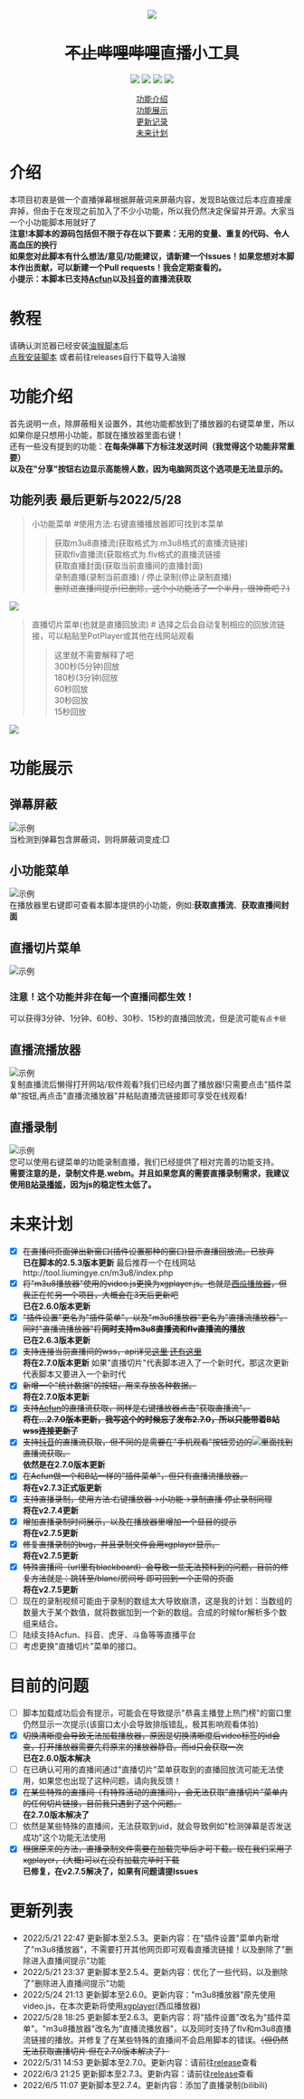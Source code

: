 <p style="font-size:12px" align="center"><img src="https://i1.hdslb.com/bfs/live/83f48bf72165be6ed8d59ac249aec58e48360575.png" /></p>
<h1 align="center" dir="auto"><del>不止哔哩哔哩</del>直播小工具</h1>
<p align="center" dir="auto">
  <a><img src="https://img.shields.io/github/stars/isma123HH/bilibili_live-assistant.svg"></img></a> 
  <img src="https://img.shields.io/github/forks/isma123HH/bilibili_live-assistant.svg"></img> 
  <img src="https://img.shields.io/github/issues/isma123HH/bilibili_live-assistant.svg"></img> 
  <img src="https://img.shields.io/github/license/isma123HH/bilibili_live-assistant.svg"></img>
</p>
<p align="center" dir="auto">
  <a href="#功能介绍">功能介绍</a>
  <br>
  <a href="#功能展示">功能展示</a>
  <br>
  <a href="#更新列表">更新记录</a>
  <br>
  <a href="#未来计划">未来计划</a>
</p>

# 介绍
本项目初衷是做一个直播弹幕根据屏蔽词来屏蔽内容，发现B站做过后本应直接废弃掉，但由于在发现之前加入了不少小功能，所以我仍然决定保留并开源。大家当一个小功能脚本用就好了<br>
<b>注意!本脚本的源码包括但不限于存在以下要素：无用的变量、重复的代码、令人高血压的换行</b><br>
<b>如果您对此脚本有什么想法/意见/功能建议，请新建一个Issues！如果您想对本脚本作出贡献，可以新建一个Pull requests！我会定期查看的。</b><br>
<b>小提示：本脚本已支持<a href=https://live.acfun.cn/>Acfun</a>以及<a href=https://live.douyin.com/>抖音</a>的直播流获取</b>
# 教程
请确认浏览器已经安装<a href="https://www.tampermonkey.net/">油猴脚本</a>后<br>
<a href="https://github.com/isma123HH/bilibili_live-assistant/raw/main/build/bili_live_assistant.user.js">点我安装脚本</a> 或者前往releases自行下载导入油猴
# 功能介绍
首先说明一点，除屏蔽相关设置外，其他功能都放到了播放器的右键菜单里，所以如果你是只想用小功能，那就在播放器里面右键！<br>
还有一些没有提到的功能：<b>在每条弹幕下方标注发送时间（我觉得这个功能非常重要）</b><br>
<b>以及在"分享"按钮右边显示高能榜人数，因为电脑网页这个选项是无法显示的。</b>
<br>
## 功能列表 最后更新与2022/5/28
>小功能菜单 #使用方法:右键直播播放器即可找到本菜单
>>获取m3u8直播流(获取格式为.m3u8格式的直播流链接)<br>
>>获取flv直播流(获取格式为.flv格式的直播流链接<br>
>>获取直播封面(获取当前直播间的直播封面)<br>
>>录制直播(录制当前直播) / 停止录制(停止录制直播)<br>
>><del>删除进直播间提示(已删除，这个小功能活了一个半月，很神奇吧？)</del><br>
<img src="assets/QQ截图20220528182944.png" />

>直播切片菜单(也就是直播回放流) # 选择之后会自动复制相应的回放流链接，可以粘贴至PotPlayer或其他在线网站观看
>>这里就不需要解释了吧<br>
>>300秒(5分钟)回放<br>
>>180秒(3分钟)回放<br>
>>60秒回放<br>
>>30秒回放<br>
>>15秒回放<br>
<img src="assets/QQ截图20220518233312.png" />

# 功能展示
## 弹幕屏蔽
<img src="assets/Desktop 2022.05.18 - 21.41.02.05.gif" alt="示例" /><br>
当检测到弹幕包含屏蔽词，则将屏蔽词变成:□
## 小功能菜单
<img src="assets/Desktop 2022.05.18 - 21.41.02.05_1.gif" alt="示例" /><br>
在播放器里右键即可查看本脚本提供的小功能，例如:<b>获取直播流</b>、<b>获取直播间封面</b>
<br>
## 直播切片菜单
<img src="assets/Desktop 2022.05.18 - 21.41.02.05_2.gif" alt="示例" /><br>
### 注意！这个功能并非在每一个直播间都生效！
可以获得3分钟、1分钟、60秒、30秒、15秒的直播回放流，但是流可能`有点卡顿`
## 直播流播放器
<img src="assets/live_player_show.gif" alt="示例" /><br>
复制直播流后懒得打开网站/软件观看?我们已经内置了播放器!只需要点击"插件菜单"按钮,再点击"直播流播放器"并粘贴直播流链接即可享受在线观看!<br>
## 直播录制
<img src="assets/live_rec_show.gif" alt="示例" /><br>
您可以使用右键菜单的功能录制直播，我们已经提供了相对完善的功能支持。<br><b>需要注意的是，录制文件是.webm。并且如果您真的需要直播录制需求，我建议使用<a href=https://rec.danmuji.org/>B站录播姬</a>，因为js的稳定性太低了。</b>

# 未来计划
- [x] <del>在直播间页面弹出新窗口(插件设置那种的窗口)显示直播回放流。已放弃</del><br><b>已在脚本的2.5.3版本更新</b> 最后推荐一个在线网站http://tool.liumingye.cn/m3u8/index.php
- [x] <del>将"m3u8播放器"使用的video.js更换为xgplayer.js。也就是<a href=https://v2.h5player.bytedance.com/>西瓜播放器</a>，但我正在忙另一个项目，大概会在3天后更新吧</del><br><b>已在2.6.0版本更新</b>
- [x] <del>"插件设置"更名为"插件菜单"，以及"m3u8播放器"更名为"直播流播放器"。同时"直播流播放器"将<b>同时支持m3u8直播流和flv直播流的播放</b></del><br><b>已在2.6.3版本更新</b>
- [x] <del>支持连接当前直播间的wss，api详见<a href=https://github.com/SocialSisterYi/bilibili-API-collect/blob/master/live/message_stream.md>这里</a> <a href=https://github.com/SocialSisterYi/bilibili-API-collect/issues/360>还有这里</a></del><br><b>将在2.7.0版本更新</b> 如果"直播切片"代表脚本进入了一个新时代，那这次更新代表脚本又要进入一个新时代
- [x] <del>新增一个"统计数据"的按钮，用来存放各种数据。</del> <br><b>将在2.7.0版本更新</b>
- [x] <del>支持<a href=https://live.acfun.cn/>Acfun</a>的直播流获取，同样是右键播放器点击"获取直播流"。<br><b>将在...2.7.0版本更新，我写这个的时候忘了发布2.7.0，所以只能带着B站wss连接更新了</b></del> 
- [x] <del>支持<a href=https://live.douyin.com/>抖音</a>的直播流获取，但不同的是需要在"手机观看"按钮旁边的<img src="assets/QQ截图20220530232439.png"/>里面找到直播流获取。</del><br><b>依然是在2.7.0版本更新</b>
- [x] <del>在Acfun做一个和B站一样的"插件菜单"，但只有直播流播放器。</del><br><b>将在v2.7.3正式版更新</b>
- [x] <del>支持直播录制，使用方法:右键播放器->小功能->录制直播 停止录制同理</del><br><b>将在v2.7.4更新</b>
- [x] <del>增加直播录制时间展示，以及在播放器里增加一个显目的提示</del><br><b>将在v2.7.5更新</b>  
- [x] <del>修复直播录制的bug，并且录制文件会用xgplayer显示。</del><br><b>将在v2.7.5更新</b>
- [x] <del>特殊直播间（url里有blackboard）会导致一些无法预料到的问题，目前的修复方法就是：跳转至/blanc/房间号 即可回到一个正常的页面</del><br><b>将在v2.7.5更新</b>
- [ ] 现在的录制视频可能由于录制的数组太大导致崩溃，这是我的计划：当数组的数量大于某个数值，就将数据加到一个新的数组。合成的时候for解析多个数组来结合。
- [ ] 陆续支持Acfun、抖音、虎牙、斗鱼等等直播平台
- [ ] 考虑更换"直播切片"菜单的接口。

# 目前的问题
- [ ] 脚本加载成功后会有提示，可能会在导致提示"恭喜主播登上热门榜"的窗口里仍然显示一次提示(该窗口太小会导致排版错乱，极其影响观看体验)
- [x] <del>切换清晰度会导致无法加载播放器，原因是切换清晰度后video标签的id会变，打开播放器需要先将原来的播放器静音。而id只会获取一次</del><br><b>已在2.6.0版本解决</b>
- [ ] 在已确认可用的直播间通过"直播切片"菜单获取到的直播回放流可能无法使用，如果您也出现了这种问题，请向我反馈！
- [x] <del>在某些特殊的直播间（有特殊活动的直播间），会无法获取"直播切片"菜单内的任何切片链接，目前我只遇到了这个问题。</del><br><b>在2.7.0版本解决了</b>
- [ ] 依然是某些特殊的直播间，无法获取到uid，就会导致例如"检测弹幕是否发送成功"这个功能无法使用
- [x] <del>根据原来的方法，直播录制文件需要在加载完毕后才可下载。现在我们采用了xgplayer，(大概)可以在没有加载完毕时下载</del><br><b>已修复，在v2.7.5解决了，如果有问题请提Issues</b>

# 更新列表
<ul>
<li>2022/5/21 22:47 更新脚本至2.5.3。更新内容：在"插件设置"菜单内新增了"m3u8播放器"，不需要打开其他网页即可观看直播流链接！以及删除了"删除进入直播间提示"功能</li>
<li>2022/5/21 23:37 更新脚本至2.5.4。更新内容：优化了一些代码，以及删除了"删除进入直播间提示"功能</li>
<li>2022/5/24 21:13 更新脚本至2.6.0。更新内容："m3u8播放器"原先使用video.js，在本次更新将使用<a href=https://v2.h5player.bytedance.com/>xgplayer</a>(西瓜播放器)</li>
<li>2022/5/28 18:25 更新脚本至2.6.3。更新内容：将"插件设置"改名为"插件菜单"。"m3u8播放器"改名为"直播流播放器"，以及同时支持了flv和m3u8直播流链接的播放。并修复了在某些特殊的直播间不会启用脚本的错误。<del>（但仍然无法获取直播切片 但在2.7.0版本解决了）</del></li>
<li>2022/5/31 14:53 更新脚本至2.7.0。更新内容：请前往<a href=https://github.com/isma123HH/bilibili_live-assistant/releases>release</a>查看</li>
<li>2022/6/3 21:25 更新脚本至2.7.3。更新内容：请前往<a href=https://github.com/isma123HH/bilibili_live-assistant/releases>release</a>查看</li>
<li>2022/6/5 11:07 更新脚本至2.7.4。更新内容：添加了直播录制(bilibili)</li>
</ul>
